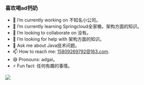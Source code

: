 ### 喜欢喝ad钙奶

- 🔭 I’m currently working on 不知名小公司。
- 🌱 I’m currently learning Springcloud全家桶，架构方面的知识。
- 👯 I’m looking to collaborate on 没有。
- 🤔 I’m looking for help with 架构方面的知识。
- 💬 Ask me about Java技术问题。
- 📫 How to reach me: 15809269792@163.com.
- 😄 Pronouns: adgai。
- ⚡ Fun fact: 任何有趣的事情。

<!--
**adgai/adgai** is a ✨ _special_ ✨ repository because its `README.md` (this file) appears on your GitHub profile.

Here are some ideas to get you started:

- 🔭 I’m currently working on ...
- 🌱 I’m currently learning ...
- 👯 I’m looking to collaborate on ...
- 🤔 I’m looking for help with ...
- 💬 Ask me about ...
- 📫 How to reach me: ...
- 😄 Pronouns: ...
- ⚡ Fun fact: ...
-->
![](https://komarev.com/ghpvc/?username=adgai)
